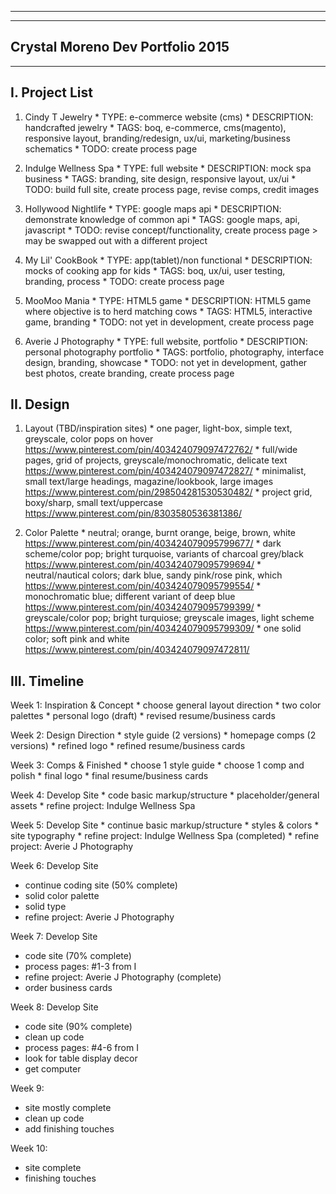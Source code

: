 ---------------------------------
---------------------------------
Crystal Moreno Dev Portfolio 2015
---------------------------------
---------------------------------


I. Project List
--------------------
  1. Cindy T Jewelry
    * TYPE: e-commerce website (cms)
    * DESCRIPTION: handcrafted jewelry
    * TAGS: boq, e-commerce, cms(magento), responsive layout,
            branding/redesign, ux/ui, marketing/business schematics
    * TODO: create process page

  2. Indulge Wellness Spa
    * TYPE: full website
    * DESCRIPTION: mock spa business
    * TAGS: branding, site design, responsive layout, ux/ui
    * TODO: build full site, create process page, revise comps, credit images

  3. Hollywood Nightlife
    * TYPE: google maps api
    * DESCRIPTION: demonstrate knowledge of common api
    * TAGS: google maps, api, javascript
    * TODO: revise concept/functionality, create process page
    > may be swapped out with a different project

  4. My Lil' CookBook
    * TYPE: app(tablet)/non functional
    * DESCRIPTION: mocks of cooking app for kids
    * TAGS: boq, ux/ui, user testing, branding, process
    * TODO: create process page

  5. MooMoo Mania
    * TYPE: HTML5 game
    * DESCRIPTION: HTML5 game where objective is to herd matching cows
    * TAGS: HTML5, interactive game, branding
    * TODO: not yet in development, create process page

  6. Averie J Photography
    * TYPE: full website, portfolio
    * DESCRIPTION: personal photography portfolio
    * TAGS: portfolio, photography, interface design, branding, showcase
    * TODO: not yet in development, gather best photos, create branding, create process page

II. Design
--------------------
  1. Layout (TBD/inspiration sites)
    * one pager, light-box, simple text, greyscale, color pops on hover
      https://www.pinterest.com/pin/403424079097472762/
    * full/wide pages, grid of projects, greyscale/monochromatic, delicate text
      https://www.pinterest.com/pin/403424079097472827/
    * minimalist, small text/large headings, magazine/lookbook, large images
      https://www.pinterest.com/pin/298504281530530482/
    * project grid, boxy/sharp, small text/uppercase
      https://www.pinterest.com/pin/8303580536381386/

  2. Color Palette
    * neutral; orange, burnt orange, beige, brown, white
      https://www.pinterest.com/pin/403424079095799677/
    * dark scheme/color pop; bright turquoise, variants of charcoal grey/black
      https://www.pinterest.com/pin/403424079095799694/
    * neutral/nautical colors; dark blue, sandy pink/rose pink, which
      https://www.pinterest.com/pin/403424079095799554/
    * monochromatic blue; different variant of deep blue
      https://www.pinterest.com/pin/403424079095799399/
    * greyscale/color pop; bright turquiose; greyscale images, light scheme
      https://www.pinterest.com/pin/403424079095799309/
    * one solid color; soft pink and white
      https://www.pinterest.com/pin/403424079097472811/

III. Timeline
--------------------
  Week 1: Inspiration & Concept
    * choose general layout direction
    * two color palettes
    * personal logo (draft)
    * revised resume/business cards

  Week 2: Design Direction
    * style guide (2 versions)
    * homepage comps (2 versions)
    * refined logo
    * refined resume/business cards

  Week 3: Comps & Finished
    * choose 1 style guide
    * choose 1 comp and polish
    * final logo
    * final resume/business cards

  Week 4: Develop Site
    * code basic markup/structure
    * placeholder/general assets
    * refine project: Indulge Wellness Spa

  Week 5: Develop Site
    * continue basic markup/structure
    * styles & colors
    * site typography
    * refine project: Indulge Wellness Spa (completed)
    * refine project: Averie J Photography

  Week 6: Develop Site
   * continue coding site (50% complete)
   * solid color palette
   * solid type
   * refine project: Averie J Photography

  Week 7: Develop Site
   * code site (70% complete)
   * process pages: #1-3 from I
   * refine project: Averie J Photography (complete)
   * order business cards

  Week 8: Develop Site
   * code site (90% complete)
   * clean up code
   * process pages: #4-6 from I
   * look for table display decor
   * get computer

  Week 9:
   * site mostly complete
   * clean up code
   * add finishing touches

  Week 10:
   * site complete
   * finishing touches
